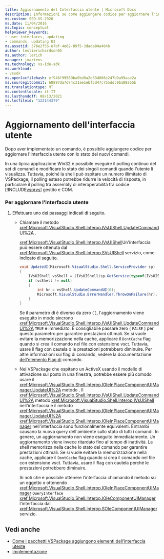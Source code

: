 ```yaml
---
title: Aggiornamento del Interfaccia utente | Microsoft Docs
description: Informazioni su come aggiungere codice per aggiornare l'interfaccia utente dopo aver implementato un nuovo comando nel pacchetto VSPackage.
ms.custom: SEO-VS-2020
ms.date: 11/04/2016
ms.topic: conceptual
helpviewer_keywords:
- user interfaces, updating
- commands, updating UI
ms.assetid: 376e2f56-e7bf-4e62-89f5-3dada84a404b
author: leslierichardson95
ms.author: lerich
manager: jmartens
ms.technology: vs-ide-sdk
ms.workload:
- vssdk
ms.openlocfilehash: ef946f99589ba0bd0a2d334866e247b9a99aae2a
ms.sourcegitcommit: 68897da7d74c31ae1ebf5d47c7b5ddc9b108265b
ms.translationtype: MT
ms.contentlocale: it-IT
ms.lasthandoff: 08/13/2021
ms.locfileid: "122144379"
---
```

# <a name="updating-the-user-interface"></a>Aggiornamento dell'interfaccia utente
Dopo aver implementato un comando, è possibile aggiungere codice per aggiornare l'interfaccia utente con lo stato dei nuovi comandi.

 In una tipica applicazione Win32 è possibile eseguire il polling continuo del set di comandi e modificare lo stato dei singoli comandi quando l'utente li visualizza. Tuttavia, poiché la shell può ospitare un numero illimitato di VSPackage, il polling esteso potrebbe ridurre la velocità di risposta, in particolare il polling tra assembly di interoperabilità tra codice [!INCLUDE[vsprvs](../code-quality/includes/vsprvs_md.md)] gestito e COM.

### <a name="to-update-the-ui"></a>Per aggiornare l'interfaccia utente

1. Effettuare uno dei passaggi indicati di seguito.

    - Chiamare il metodo <xref:Microsoft.VisualStudio.Shell.Interop.IVsUIShell.UpdateCommandUI%2A> .

         <xref:Microsoft.VisualStudio.Shell.Interop.IVsUIShell>Un'interfaccia può essere ottenuta dal <xref:Microsoft.VisualStudio.Shell.Interop.SVsUIShell> servizio, come indicato di seguito.

        ```csharp
        void UpdateUI(Microsoft.VisualStudio.Shell.ServiceProvider sp)
        {
            IVsUIShell vsShell = (IVsUIShell)sp.GetService(typeof(IVsUIShell));
            if (vsShell != null)
            {
                int hr = vsShell.UpdateCommandUI(0);
                Microsoft.VisualStudio.ErrorHandler.ThrowOnFailure(hr);
            }
        }

        ```

         Se il parametro di è diverso da zero ( ), l'aggiornamento viene eseguito in modo sincrono <xref:Microsoft.VisualStudio.Shell.Interop.IVsUIShell.UpdateCommandUI%2A> `TRUE` e immediato. È consigliabile passare zero ( `FALSE` ) per questo parametro per garantire prestazioni ottimali. Se si vuole evitare la memorizzazione nella cache, applicare il `DontCache` flag quando si crea il comando nel file con estensione vsct. Tuttavia, usare il flag con cautela o le prestazioni potrebbero diminuire. Per altre informazioni sui flag di comando, vedere la documentazione [dell'elemento Flag di](../extensibility/command-flag-element.md) comando.

    - Nei VSPackage che ospitano un ActiveX usando il modello di attivazione sul posto in una finestra, potrebbe essere più comodo usare il <xref:Microsoft.VisualStudio.Shell.Interop.IOleInPlaceComponentUIManager.UpdateUI%2A> metodo . Il <xref:Microsoft.VisualStudio.Shell.Interop.IVsUIShell.UpdateCommandUI%2A> metodo <xref:Microsoft.VisualStudio.Shell.Interop.IVsUIShell> nell'interfaccia e il metodo <xref:Microsoft.VisualStudio.Shell.Interop.IOleInPlaceComponentUIManager.UpdateUI%2A> <xref:Microsoft.VisualStudio.Shell.Interop.IOleInPlaceComponentUIManager> nell'interfaccia sono funzionalmente equivalenti. Entrambi causano la nuova query dell'ambiente sullo stato di tutti i comandi. In genere, un aggiornamento non viene eseguito immediatamente. Un aggiornamento viene invece ritardato fino al tempo di inattività. La shell memorizza nella cache lo stato del comando per garantire prestazioni ottimali. Se si vuole evitare la memorizzazione nella cache, applicare il `DontCache` flag quando si crea il comando nel file con estensione vsct. Tuttavia, usare il flag con cautela perché le prestazioni potrebbero diminuire.

         Si noti che è possibile ottenere l'interfaccia chiamando il metodo su un oggetto o ottenendo <xref:Microsoft.VisualStudio.Shell.Interop.IOleInPlaceComponentUIManager> `QueryInterface` <xref:Microsoft.VisualStudio.Shell.Interop.IOleComponentUIManager> l'interfaccia dal <xref:Microsoft.VisualStudio.Shell.Interop.SOleComponentUIManager> servizio.

## <a name="see-also"></a>Vedi anche
- [Come i pacchetti VSPackage aggiungono elementi dell'interfaccia utente](../extensibility/internals/how-vspackages-add-user-interface-elements.md)
- [Implementazione](../extensibility/internals/command-implementation.md)
